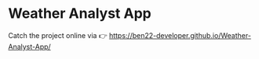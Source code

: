 # Weather Analyst App
Catch the project online via 👉 https://ben22-developer.github.io/Weather-Analyst-App/
